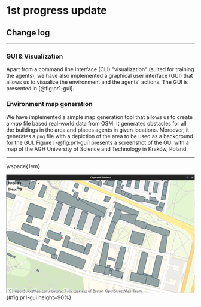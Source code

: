 
# 1st progress update

## Change log

<!-- @TODO @Hevagog place your changes here -->


---

### GUI & Visualization

Apart from a command line interface (CLI) "visualization" (suited for training the agents), we have also implemented a graphical user interface (GUI) that allows us to visualize the environment and the agents' actions. The GUI is presented in [@fig:pr1-gui].

### Environment map generation

We have implemented a simple map generation tool that allows us to create a *map* file based real-world data from OSM.
It generates obstacles for all the buildings in the area and places agents in given locations.
Moreover, it generates a `png` file with a depiction of the area to be used as a background for the GUI.
Figure [-@fig:pr1-gui] presents a screenshot of the GUI with a map of the AGH University of Science and Technology in Kraków, Poland.

---

\vspace{1em}

![GUI of the application](img/pr-1/gui.png){#fig:pr1-gui height=90%}
